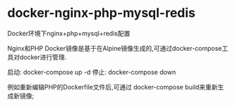# docker-nginx-php-mysql-redis
Docker环境下nginx+php+mysql+redis配置

Nginx和PHP Docker镜像是基于在Alpine镜像生成的,可通过docker-compose工具对docker进行管理.

启动:  docker-compose up -d
停止:  docker-compose down

例如重新编辑PHP的Dockerfile文件后,可通过 docker-compose build来重新生成新镜像;
